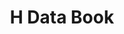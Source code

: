 ---
#This is just for you to quickly see what the file is - it can be anything you want
title: H Data Book

#This must match the level for the page you want it to appear on
level: Additional

#This must match the category id for the table the table you wish this to appear in
category: databooklets

#This must match the subject you wish this to appear in
subject: Chemistry

#There should be an entry here for each column in the table you wish to populate:
Level of Study: Higher
Data Book:
   url: /chemistry/additional/databooks/HandAHChemDataBookletJun2021.pdf
   link_text: H Data Booklet
---